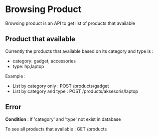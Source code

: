 # Browsing Product

Browsing product is an API to get list of products that available

## Product that available

Currently the products that available based on its category and type is :

* category: gadget, accessories
* type: hp,laptop

Example :

* List by category only : POST /products/gadget
* List by category and type : POST /products/aksesoris/laptop

## Error 

**Condition** : if 'category' and 'type' not exist in database

To see all products that available : GET /products
